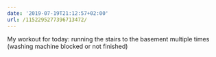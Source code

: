 ```yaml
---
date: '2019-07-19T21:12:57+02:00'
url: /1152295277396713472/
---
```

My workout for today: running the stairs to the basement multiple times (washing machine blocked or not finished)
